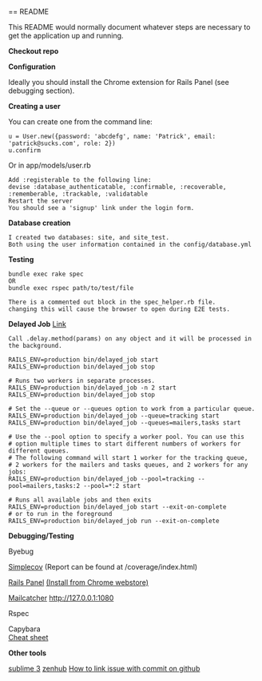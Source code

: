 == README

This README would normally document whatever steps are necessary to get the
application up and running.

**Checkout repo**

**Configuration**

  Ideally you should install the Chrome extension for Rails Panel (see debugging section).

**Creating a user**

  You can create one from the command line:
  
    u = User.new({password: 'abcdefg', name: 'Patrick', email: 'patrick@sucks.com', role: 2})
    u.confirm

  Or in app/models/user.rb

    Add :registerable to the following line:
    devise :database_authenticatable, :confirmable, :recoverable, :rememberable, :trackable, :validatable
    Restart the server
    You should see a 'signup' link under the login form.

**Database creation**

    I created two databases: site, and site_test.  
    Both using the user information contained in the config/database.yml

**Testing**
  
    bundle exec rake spec
    OR
    bundle exec rspec path/to/test/file

    There is a commented out block in the spec_helper.rb file.
    changing this will cause the browser to open during E2E tests.

**Delayed Job** [Link](https://github.com/collectiveidea/delayed_job)

    Call .delay.method(params) on any object and it will be processed in the background.

    RAILS_ENV=production bin/delayed_job start
    RAILS_ENV=production bin/delayed_job stop

    # Runs two workers in separate processes.
    RAILS_ENV=production bin/delayed_job -n 2 start
    RAILS_ENV=production bin/delayed_job stop

    # Set the --queue or --queues option to work from a particular queue.
    RAILS_ENV=production bin/delayed_job --queue=tracking start
    RAILS_ENV=production bin/delayed_job --queues=mailers,tasks start

    # Use the --pool option to specify a worker pool. You can use this 
    # option multiple times to start different numbers of workers for different queues.
    # The following command will start 1 worker for the tracking queue,
    # 2 workers for the mailers and tasks queues, and 2 workers for any jobs:
    RAILS_ENV=production bin/delayed_job --pool=tracking --pool=mailers,tasks:2 --pool=*:2 start

    # Runs all available jobs and then exits
    RAILS_ENV=production bin/delayed_job start --exit-on-complete
    # or to run in the foreground
    RAILS_ENV=production bin/delayed_job run --exit-on-complete

**Debugging/Testing**

  Byebug
  
  [Simplecov](https://github.com/colszowka/simplecov) (Report can be found at /coverage/index.html)
      
  [Rails Panel](https://github.com/dejan/rails_panel) [(Install from Chrome webstore)](https://chrome.google.com/webstore/detail/railspanel/gjpfobpafnhjhbajcjgccbbdofdckggg)
      
  [Mailcatcher](https://github.com/sj26/mailcatcher)
      http://127.0.0.1:1080
      
  Rspec
  
  Capybara        
      [Cheat sheet](https://gist.github.com/zhengjia/428105)


**Other tools**

  [sublime 3](https://www.sublimetext.com/3)
  [zenhub](https://www.zenhub.com/)
  [How to link issue with commit on github](http://stackoverflow.com/questions/1687262/link-to-the-issue-number-on-github-within-a-commit-message)